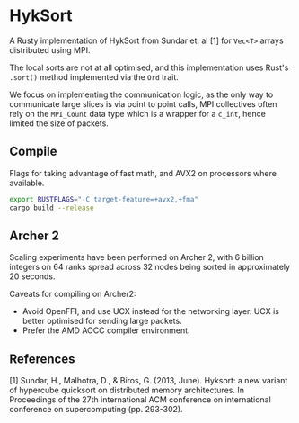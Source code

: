 # HykSort

A Rusty implementation of HykSort from Sundar et. al [1] for ```Vec<T>``` arrays distributed using MPI.

The local sorts are not at all optimised, and this implementation uses Rust's ```.sort()``` method implemented via the ```Ord``` trait.

We focus on implementing the communication logic, as the only way to communicate large slices is via point to point calls, MPI collectives often rely on the ```MPI_Count``` data type which is a wrapper for a ```c_int```, hence limited the size of packets.

## Compile

Flags for taking advantage of fast math, and AVX2 on processors where available.

```bash
export RUSTFLAGS="-C target-feature=+avx2,+fma"
cargo build --release
```

## Archer 2

Scaling experiments have been performed on Archer 2, with 6 billion integers on 64 ranks spread across 32 nodes being sorted in approximately 20 seconds.

Caveats for compiling on Archer2:

- Avoid OpenFFI, and use UCX instead for the networking layer. UCX is better optimised for sending large packets.
- Prefer the AMD AOCC compiler environment.

## References

[1] Sundar, H., Malhotra, D., & Biros, G. (2013, June). Hyksort: a new variant of hypercube quicksort on distributed memory architectures. In Proceedings of the 27th international ACM conference on international conference on supercomputing (pp. 293-302).

